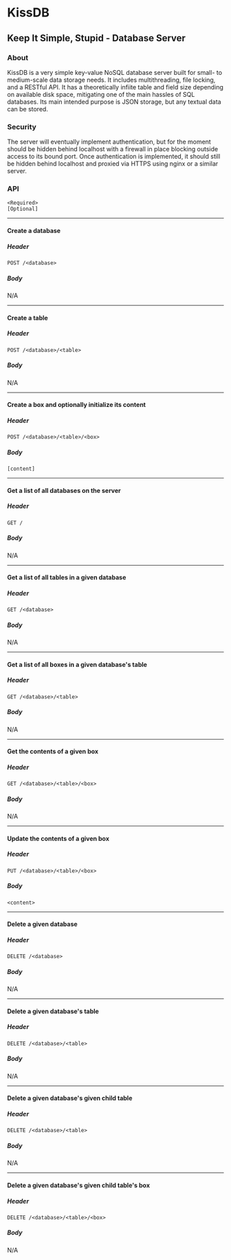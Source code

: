# KissDB
## Keep It Simple, Stupid - Database Server
### About
KissDB is a very simple key-value NoSQL database server built for small- to medium-scale data storage needs. It includes multithreading, file locking, and a RESTful API. It has a theoretically infiite table and field size depending on available disk space, mitigating one of the main hassles of SQL databases. Its main intended purpose is JSON storage, but any textual data can be stored.
### Security
The server will eventually implement authentication, but for the moment should be hidden behind localhost with a firewall in place blocking outside access to its bound port. Once authentication is implemented, it should still be hidden behind localhost and proxied via HTTPS using nginx or a similar server.
### API
```
<Required>
[Optional]
```
---
#### Create a database
##### Header
`POST /<database>`
##### Body
N/A

---
#### Create a table
##### Header
`POST /<database>/<table>`
##### Body
N/A

---
#### Create a box and optionally initialize its content
##### Header
`POST /<database>/<table>/<box>`
##### Body
`[content]`

---
#### Get a list of all databases on the server
##### Header
`GET /`
##### Body
N/A

---
#### Get a list of all tables in a given database
##### Header
`GET /<database>`
##### Body
N/A

---
#### Get a list of all boxes in a given database's table
##### Header
`GET /<database>/<table>`
##### Body
N/A

---
#### Get the contents of a given box
##### Header
`GET /<database>/<table>/<box>`
##### Body
N/A

---
#### Update the contents of a given box
##### Header
`PUT /<database>/<table>/<box>`
##### Body
`<content>`

---
#### Delete a given database
##### Header
`DELETE /<database>`
##### Body
N/A

---
#### Delete a given database's table
##### Header
`DELETE /<database>/<table>`
##### Body
N/A

---
#### Delete a given database's given child table
##### Header
`DELETE /<database>/<table>`
##### Body
N/A

---
#### Delete a given database's given child table's box
##### Header
`DELETE /<database>/<table>/<box>`
##### Body
N/A
